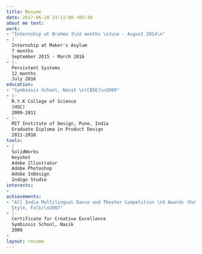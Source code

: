 ```yaml
---
title: Resume
date: 2017-06-20 23:11:00 +05:30
about me text: 
work:
- "Internship at Brahma 3\n2 months \nJune - August 2014\n"
- |
  Internship at Maker's Asylum
  7 months
  September 2015 - March 2016
- |-
  Persistent Systems
  12 months
  July 2016
education:
- "Symbiosis School, Nasik \n(CBSE)\n2009"
- |-
  R.Y.K College of Science
  (HSC)
  2009-2011
- |-
  MIT Institute of Design, Pune, India
  Graduate Diploma in Product Design
  2011-2016
tools:
- |
  SolidWorks
  Keyshot
  Adobe Illustrator
  Adobe Photoshop
  Adobe InDesign
  Indigo Studio
interests:
- 
achievements:
- "All India Multilingual Dance and Theater Competition \n3 Awards (Kathak,  Free
  Style, Folk)\n2007"
- |-
  Certificate for Creative Excellence
  Symbiosis School, Nasik
  2009
- 
layout: resume
---
```


